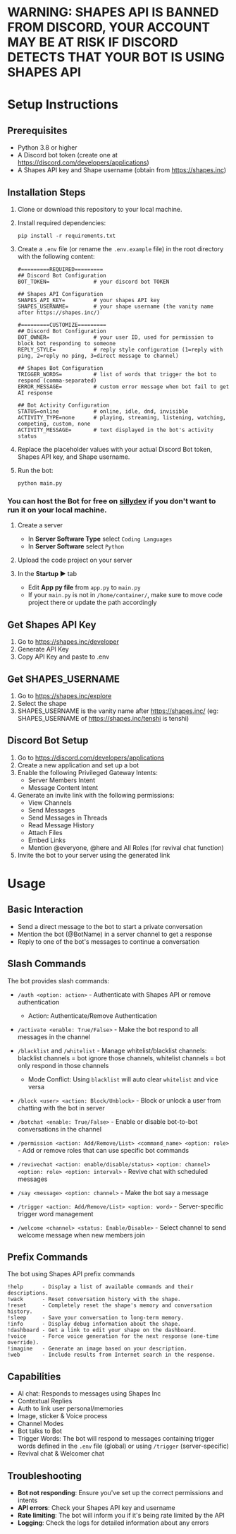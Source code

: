 # WARNING: SHAPES API IS BANNED FROM DISCORD, YOUR ACCOUNT MAY BE AT RISK IF DISCORD DETECTS THAT YOUR BOT IS USING SHAPES API

# Setup Instructions

## Prerequisites

- Python 3.8 or higher
- A Discord bot token (create one at https://discord.com/developers/applications)
- A Shapes API key and Shape username (obtain from https://shapes.inc)

## Installation Steps

1. Clone or download this repository to your local machine.

2. Install required dependencies:
   ```
   pip install -r requirements.txt
   ```

3. Create a `.env` file (or rename the `.env.example` file) in the root directory with the following content:
   ```
   #=========REQUIRED=========
   ## Discord Bot Configuration
   BOT_TOKEN=              # your discord bot TOKEN

   ## Shapes API Configuration
   SHAPES_API_KEY=         # your shapes API key
   SHAPES_USERNAME=        # your shape username (the vanity name after https://shapes.inc/)

   #=========CUSTOMIZE=========
   ## Discord Bot Configuration
   BOT_OWNER=              # your user ID, used for permission to block bot responding to someone
   REPLY_STYLE=            # reply style configuration (1=reply with ping, 2=reply no ping, 3=direct message to channel)

   ## Shapes Bot Configuration
   TRIGGER_WORDS=          # list of words that trigger the bot to respond (comma-separated)
   ERROR_MESSAGE=          # custom error message when bot fail to get AI response

   ## Bot Activity Configuration
   STATUS=online           # online, idle, dnd, invisible
   ACTIVITY_TYPE=none      # playing, streaming, listening, watching, competing, custom, none
   ACTIVITY_MESSAGE=       # text displayed in the bot's activity status
   ```

4. Replace the placeholder values with your actual Discord Bot token, Shapes API key, and Shape username.

5. Run the bot:
   ```
   python main.py
   ```
   
### You can host the Bot for free on [sillydev](https://panel.sillydev.co.uk) if you don't want to run it on your local machine.

1. Create a server
   - In **Server Software Type** select `Coding Languages`
   - In **Server Software** select `Python`

2. Upload the code project on your server

3. In the **Startup ►** tab
   - Edit **App py file** from `app.py` to `main.py`
   - If your `main.py` is not in `/home/container/`, make sure to move code project there or update the path accordingly

## Get Shapes API Key

1. Go to https://shapes.inc/developer
2. Generate API Key
3. Copy API Key and paste to .env

## Get SHAPES_USERNAME

1. Go to https://shapes.inc/explore
2. Select the shape
3. SHAPES_USERNAME is the vanity name after https://shapes.inc/ (eg: SHAPES_USERNAME of https://shapes.inc/tenshi is tenshi)

## Discord Bot Setup

1. Go to https://discord.com/developers/applications
2. Create a new application and set up a bot
3. Enable the following Privileged Gateway Intents:
   - Server Members Intent
   - Message Content Intent
4. Generate an invite link with the following permissions:
   - View Channels
   - Send Messages
   - Send Messages in Threads
   - Read Message History
   - Attach Files
   - Embed Links
   - Mention @everyone, @here and All Roles (for revival chat function)
5. Invite the bot to your server using the generated link

# Usage

## Basic Interaction
- Send a direct message to the bot to start a private conversation
- Mention the bot (@BotName) in a server channel to get a response
- Reply to one of the bot's messages to continue a conversation

## Slash Commands
The bot provides slash commands:
  
- `/auth <option: action>` - Authenticate with Shapes API or remove authentication
  - Action: Authenticate/Remove Authentication

- `/activate <enable: True/False>` - Make the bot respond to all messages in the channel

- `/blacklist` and `/whitelist` - Manage whitelist/blacklist channels: blacklist channels = bot ignore those channels, whitelist channels = bot only respond in those channels
  - Mode Conflict: Using `blacklist` will auto clear `whitelist` and vice versa

- `/block <user> <action: Block/Unblock>` - Block or unlock a user from chatting with the bot in server

- `/botchat <enable: True/False>` - Enable or disable bot-to-bot conversations in the channel
  
- `/permission <action: Add/Remove/List> <command_name> <option: role>` - Add or remove roles that can use specific bot commands

- `/revivechat <action: enable/disable/status> <option: channel> <option: role> <option: interval>` - Revive chat with scheduled messages

- `/say <message> <option: channel>` - Make the bot say a message
  
- `/trigger <action: Add/Remove/List> <option: word>` - Server-specific trigger word management

- `/welcome <channel> <status: Enable/Disable>` - Select ⁠channel to send welcome message when new members join

## Prefix Commands
The bot using Shapes API prefix commands
```
!help      - Display a list of available commands and their descriptions.
!wack      - Reset conversation history with the shape.
!reset     - Completely reset the shape's memory and conversation history.
!sleep     - Save your conversation to long-term memory.
!info      - Display debug information about the shape.
!dashboard - Get a link to edit your shape on the dashboard.
!voice     - Force voice generation for the next response (one-time override).
!imagine   - Generate an image based on your description.
!web       - Include results from Internet search in the response.
```

## Capabilities
- AI chat: Responds to messages using Shapes Inc
- Contextual Replies
- Auth to link user personal/memories
- Image, sticker & Voice process
- Channel Modes
- Bot talks to Bot
- Trigger Words: The bot will respond to messages containing trigger words defined in the `.env` file (global) or using `/trigger` (server-specific)
- Revival chat & Welcomer chat

## Troubleshooting

- **Bot not responding**: Ensure you've set up the correct permissions and intents
- **API errors**: Check your Shapes API key and username
- **Rate limiting**: The bot will inform you if it's being rate limited by the API
- **Logging**: Check the logs for detailed information about any errors
